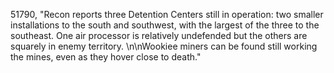 ﻿51790, "Recon reports three Detention Centers still in operation: two smaller installations to the south and southwest, with the largest of the three to the southeast.  One air processor is relatively undefended but the others are squarely in enemy territory. \n\nWookiee miners can be found still working the mines, even as they hover close to death."

